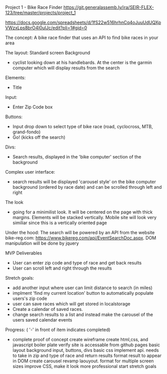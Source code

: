 Project 1 - Bike Race Finder
https://git.generalassemb.ly/ira/SEIR-FLEX-123/tree/master/projects/project_1

https://docs.google.com/spreadsheets/d/1fS22w516hrhnCq4oJuuUdUQXpVWzxLps8brO4I0ulJc/edit?pli=1#gid=0

The concept:
A bike race finder that uses an API to find bike races in your area

The layout:
Standard screen
Background 
- cyclist looking down at his handlebards. At the center is the garmin computer which will display results from the search

Elements: 
- Title 

Input: 
- Enter Zip Code box 
        
Buttons:
- Input drop down to select type of bike race (road, cyclocross, MTB, grand-fondo)
- Go! (kicks off the search)

Divs: 
- Search results, displayed in the 'bike computer' section of the background
    
Complex user interface:
- search results will be displayed 'carousel style' on the bike computer background (ordered by race date) and can be scrolled through left and right

The look
- going for a minimilist look. It will be centered on the page with thick margins.  Elements will be stacked vertically. Mobile site will look very similiar since this is a vertically oriented page

Under the hood:
    The search will be powered by an API from the website bike-reg.com: https://www.bikereg.com/api/EventSearchDoc.aspx. DOM manipulation will be done by jquery


MVP Deliverables
- User can enter zip code and type of race and get back results
- User can scroll left and right through the results

Stretch goals:
- add another input where user can limit distance to search (in miles)
- implment 'find my current location' button to automatically populate users's zip code
- user can save races which will get stored in localstorage
- Create a calendar of saved races.
- change search results to a list and instead make the carousel of the users saved calendar events

Progress:
( '-' in front of item indicates completed)
- complete proof of concept
 create wireframe
 create html,css, and javascript boiler plate
 verify site is accessable from github pages
 basic layout
   background
   input, buttons, divs
 basic css
 implement api. needs to take in zip and type of race and return results
 format result to appear in DOM
 create carousel
 revamp laouyout. format for multiple screen sizes
 improve CSS, make it look more professional
 start stretch goals

